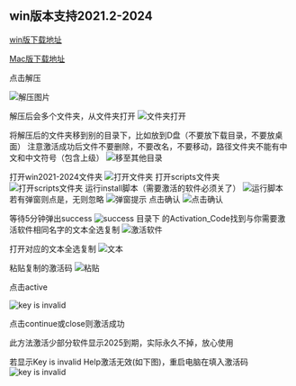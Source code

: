 ## win版本支持2021.2-2024

[win版下载地址]()

[Mac版下载地址]()




点击解压


![解压图片](assets/69986332.png)


解压后会多个文件夹，从文件夹打开
![文件夹打开](assets/1945500347.png)

将解压后的文件夹移到别的目录下，比如放到D盘（不要放下载目录，不要放桌面）
注意激活成功后文件不要删除，不要改名，不要移动，路径文件夹不能有中文和中文符号（包含上级）
![移至其他目录](assets/824265591.png)

打开win2021-2024文件夹
![打开文件夹](assets/3983467532.png)
打开scripts文件夹
![打开scripts文件夹](assets/1921065910.png)
运行install脚本（需要激活的软件必须关了）
![运行脚本](assets/3580039343.png)
若有弹窗则点是，无则忽略
![弹窗提示](assets/3210959222.png)
点击确认
![点击确认](assets/4238571115.png)

等待5分钟弹出success
![success](assets/2639309027.png)
目录下 的Activation_Code找到与你需要激活软件相同名字的文本全选复制
![激活软件](assets/1481101868.png)


打开对应的文本全选复制
![文本](assets/1215459209.png)


粘贴复制的激活码
![粘贴](assets/1712882701.png)

点击active

![key is invalid](assets/2192298356.png)

点击continue或close则激活成功

此方法激活少部分软件显示2025到期，实际永久不掉，放心使用

若显示Key is invalid Help激活无效(如下图)，重启电脑在填入激活码
![key is invalid](assets/3996857613.jpg)

